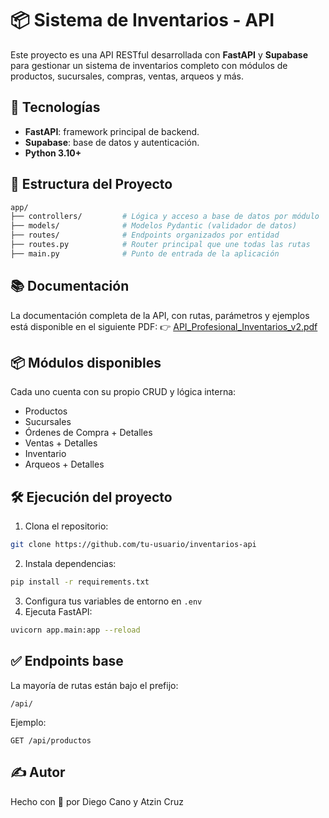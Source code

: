 # 📦 Sistema de Inventarios - API

Este proyecto es una API RESTful desarrollada con **FastAPI** y **Supabase** para gestionar un sistema de inventarios completo con módulos de productos, sucursales, compras, ventas, arqueos y más.

## 🚀 Tecnologías
- **FastAPI**: framework principal de backend.
- **Supabase**: base de datos y autenticación.
- **Python 3.10+**

## 📁 Estructura del Proyecto
```bash
app/
├── controllers/         # Lógica y acceso a base de datos por módulo
├── models/              # Modelos Pydantic (validador de datos)
├── routes/              # Endpoints organizados por entidad
├── routes.py            # Router principal que une todas las rutas
├── main.py              # Punto de entrada de la aplicación
```

## 📚 Documentación
La documentación completa de la API, con rutas, parámetros y ejemplos está disponible en el siguiente PDF:
👉 [API_Profesional_Inventarios_v2.pdf](./API_Profesional_Inventarios_v2.pdf)

## 📦 Módulos disponibles
Cada uno cuenta con su propio CRUD y lógica interna:
- Productos
- Sucursales
- Órdenes de Compra + Detalles
- Ventas + Detalles
- Inventario
- Arqueos + Detalles

## 🛠️ Ejecución del proyecto
1. Clona el repositorio:
```bash
git clone https://github.com/tu-usuario/inventarios-api
```
2. Instala dependencias:
```bash
pip install -r requirements.txt
```
3. Configura tus variables de entorno en `.env`
4. Ejecuta FastAPI:
```bash
uvicorn app.main:app --reload
```

## ✅ Endpoints base
La mayoría de rutas están bajo el prefijo:
```
/api/
```

Ejemplo:
```
GET /api/productos
```

## ✍️ Autor
Hecho con 💙 por Diego Cano y Atzin Cruz